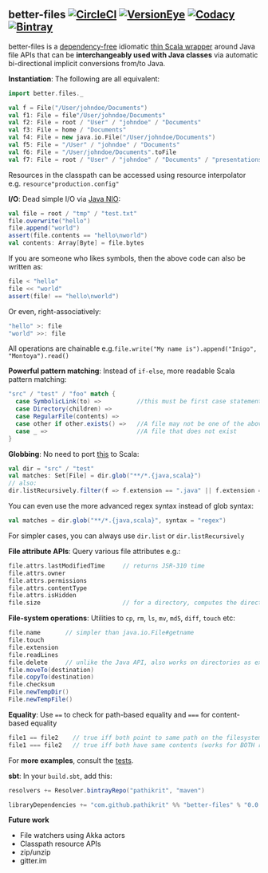 better-files [![CircleCI][circleCiImg]][circleCiLink] [![VersionEye][versionEyeImg]][versionEyeLink] [![Codacy][codacyImg]][codacyLink] [![Bintray][bintrayImg]][bintrayLink]
---
[circleCiImg]: https://circleci.com/gh/pathikrit/better-files.svg?style=svg&circle-token=3800512b1d901f1cf24538b392df471117d40cfb
[circleCiLink]: https://circleci.com/gh/pathikrit/better-files
[versionEyeImg]: https://www.versioneye.com/user/projects/55f5e7de3ed894001e0003b1/badge.svg?style=flat
[versionEyeLink]: https://www.versioneye.com/user/projects/55f5e7de3ed894001e0003b1
[codacyImg]: https://api.codacy.com/project/badge/0e2aeb7949bc49e6802afcc43a7a1aa1
[codacyLink]: https://www.codacy.com/app/pathikrit/better-files/dashboard
[bintrayImg]: https://api.bintray.com/packages/pathikrit/maven/better-files/images/download.svg
[bintrayLink]: https://bintray.com/pathikrit/maven/better-files/_latestVersion

better-files is a [dependency-free](build.sbt) idiomatic [thin Scala wrapper](src/main/scala/better/files/package.scala) around Java file APIs 
that can be **interchangeably used with Java classes** via automatic bi-directional implicit conversions from/to Java.

**Instantiation**: The following are all equivalent:
```scala
import better.files._

val f = File("/User/johndoe/Documents")
val f1: File = file"/User/johndoe/Documents"
val f2: File = root / "User" / "johndoe" / "Documents"
val f3: File = home / "Documents"
val f4: File = new java.io.File("/User/johndoe/Documents")
val f5: File = "/User" / "johndoe" / "Documents"
val f6: File = "/User/johndoe/Documents".toFile
val f7: File = root / "User" / "johndoe" / "Documents" / "presentations" / `..`
```
Resources in the classpath can be accessed using resource interpolator e.g. `resource"production.config"` 

**I/O**: Dead simple I/O via [Java NIO](https://en.wikipedia.org/wiki/Non-blocking_I/O_(Java)):
```scala
val file = root / "tmp" / "test.txt"
file.overwrite("hello")
file.append("world")
assert(file.contents == "hello\nworld")
val contents: Array[Byte] = file.bytes
```
If you are someone who likes symbols, then the above code can also be written as:
```scala
file < "hello"
file << "world"
assert(file! == "hello\nworld")
```
Or even, right-associatively:
```scala
"hello" >: file
"world" >>: file 
```
All operations are chainable e.g.`file.write("My name is").append("Inigo", "Montoya").read()`

**Powerful pattern matching**: Instead of `if-else`, more readable Scala pattern matching:
```scala
"src" / "test" / "foo" match {
  case SymbolicLink(to) =>          //this must be first case statement if you want to handle symlinks specially; else will follow link
  case Directory(children) => 
  case RegularFile(contents) => 
  case other if other.exists() =>   //A file may not be one of the above e.g. UNIX pipes, sockets, devices etc
  case _ =>                         //A file that does not exist
}
```

**Globbing**: No need to port [this](http://docs.oracle.com/javase/tutorial/essential/io/find.html) to Scala:
```scala
val dir = "src" / "test"
val matches: Set[File] = dir.glob("**/*.{java,scala}")
// also:
dir.listRecursively.filter(f => f.extension == ".java" || f.extension == ".scala") 
```
You can even use the more advanced regex syntax instead of glob syntax:
```scala
val matches = dir.glob("**/*.{java,scala}", syntax = "regex")
```
For simpler cases, you can always use `dir.list` or `dir.listRecursively`

**File attribute APIs**: Query various file attributes e.g.:
```scala
file.attrs.lastModifiedTime     // returns JSR-310 time
file.attrs.owner
file.attrs.permissions
file.attrs.contentType
file.attrs.isHidden
file.size                       // for a directory, computes the directory size
```

**File-system operations**: Utilities to `cp`, `rm`, `ls`, `mv`, `md5`, `diff`, `touch` etc:
```scala
file.name       // simpler than java.io.File#getname
file.touch
file.extension
file.readLines 
file.delete     // unlike the Java API, also works on directories as expected
file.moveTo(destination)
file.copyTo(destination)
file.checksum
File.newTempDir()
File.newTempFile()
```

**Equality**: Use `==` to check for path-based equality and `===` for content-based equality
```scala
file1 == file2    // true iff both point to same path on the filesystem
file1 === file2   // true iff both have same contents (works for BOTH regular-files and directories)
```
<!---
WIP
**Zip APIs**: You don't have to lookup on StackOverflow "How to zip/unzip in Java/Scala?":
```scala
val zipFile = file"path/to/research.zip"
val documents = home / "Documents"
val research: File = zipFile.unzipTo(documents / "research")    // Unzip
```
You can also cleverly use the extractors above: `val Directory(docs) = zipFile.unzipTo(documents / "research")`
--->

For **more examples**, consult the [tests](src/test/scala/better/FilesSpec.scala).

**sbt**: In your `build.sbt`, add this:
```scala
resolvers += Resolver.bintrayRepo("pathikrit", "maven")

libraryDependencies += "com.github.pathikrit" %% "better-files" % "0.0.1"
```

**Future work**
* File watchers using Akka actors
* Classpath resource APIs
* zip/unzip
* gitter.im
